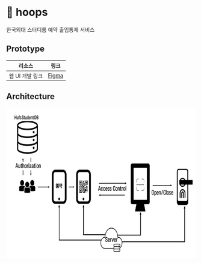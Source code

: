 # 🔗 hoops
한국외대 스터디룸 예약 출입통제 서비스

## Prototype

| 리소스          | 링크                                                                          |
| --------------- | ----------------------------------------------------------------------------- |
| 웹 UI 개발 링크 | [Figma](https://www.figma.com/file/OEHffeqAsD5BzfhQLZ1vTP/hoops?node-id=0%3A1) |

## Architecture
<img src="/architecture.png" height="400">